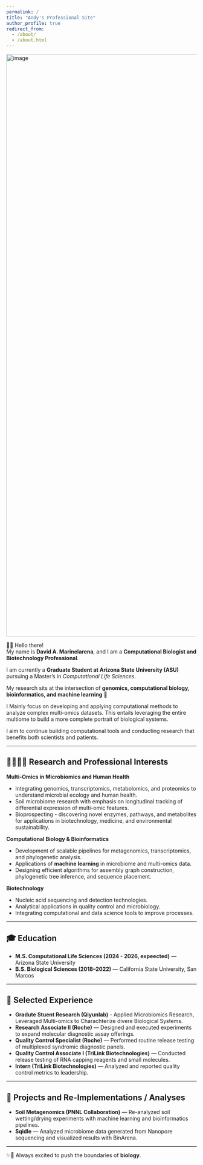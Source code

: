 ```yaml
---
permalink: /
title: "Andy's Professional Site"
author_profile: true
redirect_from: 
  - /about/
  - /about.html
---
```


<img width="1024" height="1536" alt="image" src="https://github.com/user-attachments/assets/8568e258-ae6f-4986-bacd-02853219d5b2" />


👋🏼 Hello there!  
My name is **David A. Marinelarena**, and I am a **Computational Biologist and Biotechnology Professional**.  

I am currently a **Graduate Student at Arizona State University (ASU)** pursuing a Master’s in *Computational Life Sciences*.

My research sits at the intersection of **genomics, computational biology, bioinformatics, and machine learning** 🧬

I Mainly focus on developing and applying computational methods to analyze complex multi-omics datasets. 
This entails leveraging the entire multiome to build a more complete portrait of biological systems.  

I aim to continue building computational tools and conducting research that benefits both scientists and patients.  

---

## 🔬👨🏻‍🔬 Research and Professional Interests

**Multi-Omics in Microbiomics and Human Health**  
- Integrating genomics, transcriptomics, metabolomics, and proteomics to understand microbial ecology and human health.  
- Soil microbiome research with emphasis on longitudinal tracking of differential expression of multi-omic features.
- Bioprospecting - discovering novel enzymes, pathways, and metabolites for applications in biotechnology, medicine, and environmental sustainability.  

**Computational Biology & Bioinformatics**  
- Development of scalable pipelines for metagenomics, transcriptomics, and phylogenetic analysis.  
- Applications of **machine learning** in microbiome and multi-omics data.  
- Designing efficient algorithms for assembly graph construction, phylogenetic tree inference, and sequence placement.  

**Biotechnology**   
- Nucleic acid sequencing and detection technologies.  
- Analytical applications in quality control and microbiology.
- Integrating computational and data science tools to improve processes.  

---

## 🎓 Education
  
- **M.S. Computational Life Sciences (2024 - 2026, expeected)** — Arizona State University  
- **B.S. Biological Sciences (2018–2022)** — California State University, San Marcos  

---

## 💼 Selected Experience

- **Gradute Stuent Research (Qiyunlab)** - Applied Microbiomics Research, Leveraged Multi-omics to Charachterize divere Biological Systems. 
- **Research Associate II (Roche)** — Designed and executed experiments to expand molecular diagnostic assay offerings.
- **Quality Control Specialist (Roche)** — Performed routine release testing of multiplexed syndromic diagnostic panels.  
- **Quality Control Associate I (TriLink Biotechnologies)** — Conducted release testing of RNA capping reagents and small molecules.  
- **Intern (TriLink Biotechnologies)** — Analyzed and reported quality control metrics to leadership.  

---

## 📂 Projects and Re-Implementations / Analyses

- **Soil Metagenomics (PNNL Collaboration)** — Re-analyzed soil wetting/drying experiments with machine learning and bioinformatics pipelines.  
- **Sqidle** — Analyzed microbiome data generated from Nanopore sequencing and visualized results with BinArena.  

---

✨🧬 Always excited to push the boundaries of **biology**.
